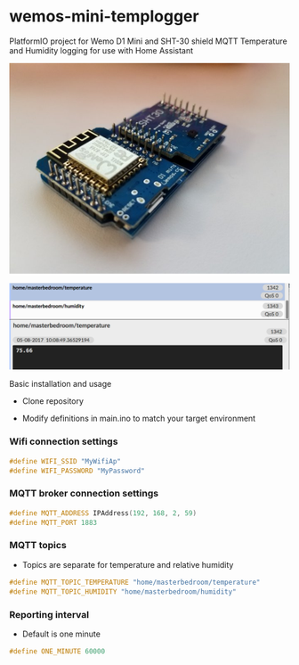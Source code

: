 # wemos-mini-templogger
PlatformIO project for Wemo D1 Mini and SHT-30 shield
MQTT Temperature and Humidity logging for use with Home Assistant

![Wemos D1 Mini with SHT-30 Shield](image.jpg)

![Mqtt message](mqtt-message.png)

Basic installation and usage

* Clone repository

* Modify definitions in main.ino to match your target environment 

### Wifi connection settings

```cpp
#define WIFI_SSID "MyWifiAp"
#define WIFI_PASSWORD "MyPassword"
```

### MQTT broker connection settings

```cpp
#define MQTT_ADDRESS IPAddress(192, 168, 2, 59)
#define MQTT_PORT 1883
```
### MQTT topics

* Topics are separate for temperature and relative humidity

```cpp
#define MQTT_TOPIC_TEMPERATURE "home/masterbedroom/temperature"
#define MQTT_TOPIC_HUMIDITY "home/masterbedroom/humidity"
```

### Reporting interval

* Default is one minute
```cpp
#define ONE_MINUTE 60000
```
